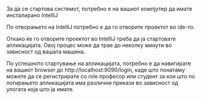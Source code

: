 За да се стартова системот, потребно е на вашиот компјутер да имате инсталирано IntelliJ

По отворањето на IntelliJ потребно е да го отворите проектот во ide-то.

Откако ќе го отворите проектот во IntelliJ треба да ја стартовате апликацијата. Овој процес може да трае до неколку минути во зависност од вашата машина.

По успешното стартување на апликацијата, потребно е да навигирате на вашиот browser до http://localhost:9090/login, каде што понатаму можете да се регистрирате со role професор или студент за кои што по логирањето апликацијата има различни прикази во зависност од улогата која што ја имате.
